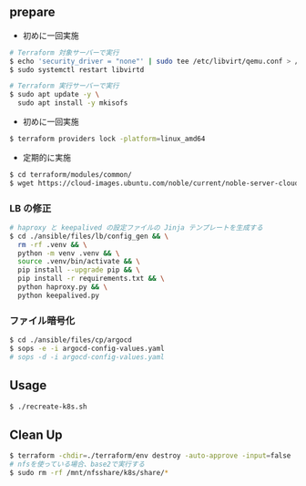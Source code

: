## prepare

- 初めに一回実施

```bash
# Terraform 対象サーバーで実行
$ echo 'security_driver = "none"' | sudo tee /etc/libvirt/qemu.conf > /dev/null
$ sudo systemctl restart libvirtd

# Terraform 実行サーバーで実行
$ sudo apt update -y \
  sudo apt install -y mkisofs
```

- 初めに一回実施

```bash
$ terraform providers lock -platform=linux_amd64
```

- 定期的に実施

```bash
$ cd terraform/modules/common/
$ wget https://cloud-images.ubuntu.com/noble/current/noble-server-cloudimg-amd64.img
```

### LB の修正

```bash
# haproxy と keepalived の設定ファイルの Jinja テンプレートを生成する
$ cd ./ansible/files/lb/config_gen && \
  rm -rf .venv && \
  python -m venv .venv && \
  source .venv/bin/activate && \
  pip install --upgrade pip && \
  pip install -r requirements.txt && \
  python haproxy.py && \
  python keepalived.py
```

### ファイル暗号化

```bash
$ cd ./ansible/files/cp/argocd
$ sops -e -i argocd-config-values.yaml
# sops -d -i argocd-config-values.yaml
```

## Usage

```bash
$ ./recreate-k8s.sh
```

## Clean Up

```bash
$ terraform -chdir=./terraform/env destroy -auto-approve -input=false
# nfsを使っている場合、base2で実行する
$ sudo rm -rf /mnt/nfsshare/k8s/share/*
```
